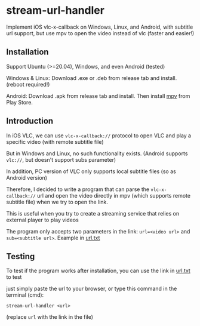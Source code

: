 # stream-url-handler
Implement iOS vlc-x-callback on Windows, Linux, and Android, with subtitle url support, but use mpv to open the video instead of vlc (faster and easier!)

## Installation

Support Ubuntu (>=20.04), Windows, and even Android (tested)

Windows & Linux: Download .exe or .deb from release tab and install. (reboot required!)

Android: Download .apk from release tab and install. Then install [mpv](https://play.google.com/store/apps/details?id=is.xyz.mpv&hl=zh_TW&gl=US&pli=1) from Play Store.

## Introduction

In iOS VLC, we can use `vlc-x-callback://` protocol to open VLC and play a specific video (with remote subtitle file)

But in Windows and Linux, no such functionality exists. (Android supports `vlc://`, but doesn't support subs parameter)

In addition, PC version of VLC only supports local subtitle files (so as Android version)

Therefore, I decided to write a program that can parse the `vlc-x-callback://` url and open the video directly in mpv (which supports remote subtitle file) when we try to open the link.

This is useful when you try to create a streaming service that relies on external player to play videos

The program only accepts two parameters in the link: `url=<video url>` and `sub=<subtitle url>`. Example in [url.txt](https://github.com/yzu1103309/stream-url-handler/blob/main/url.txt)

## Testing

To test if the program works after installation, you can use the link in [url.txt](https://github.com/yzu1103309/stream-url-handler/blob/main/url.txt) to test

just simply paste the url to your browser, or type this command in the terminal (cmd):

```
stream-url-handler <url>
```
(replace `url` with the link in the file)
